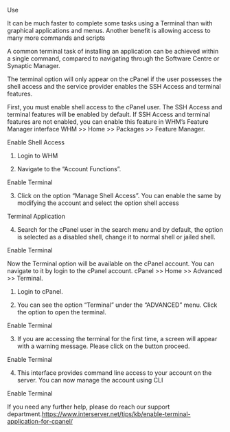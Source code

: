 Use

It can be much faster to complete some tasks using a Terminal than with graphical applications and menus. Another benefit is allowing access to many more commands and scripts

A common terminal task of installing an application can be achieved within a single command, compared to navigating through the Software Centre or Synaptic Manager.

The terminal option will only appear on the cPanel if the user possesses the shell access and the service provider enables the SSH Access and terminal features.

First, you must enable shell access to the cPanel user. The SSH Access and terminal features will be enabled by default. If SSH Access and terminal features are not enabled, you can enable this feature in WHM’s Feature Manager interface WHM >> Home >> Packages >> Feature Manager.

 

Enable Shell Access

1) Login to WHM

2) Navigate to the “Account Functions”.

Enable Terminal

 

3) Click on the option “Manage Shell Access”. You can enable the same by modifying the account and select the option shell access

Terminal Application

 

4) Search for the cPanel user in the search menu and by default, the option is selected as a disabled shell, change it to normal shell or jailed shell.

Enable Terminal

 

Now the Terminal option will be available on the cPanel account. You can navigate to it by login to the cPanel account. cPanel >> Home >> Advanced >> Terminal.

1) Login to cPanel.

2) You can see the option “Terminal” under the “ADVANCED” menu. Click the option to open the terminal.

Enable Terminal

 

3) If you are accessing the terminal for the first time, a screen will appear with a warning message. Please click on the button proceed.

Enable Terminal

 

4) This interface provides command line access to your account on the server. You can now manage the account using CLI

Enable Terminal

 

If you need any further help, please do reach our support department.https://www.interserver.net/tips/kb/enable-terminal-application-for-cpanel/